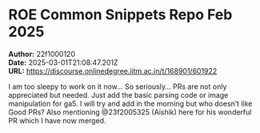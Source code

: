 # ROE Common Snippets Repo Feb 2025

**Author:** 22f1000120  
**Date:** 2025-03-01T21:08:47.201Z  
**URL:** https://discourse.onlinedegree.iitm.ac.in/t/168901/601922

I am too sleepy to work on it now… So seriously… PRs are not only appreciated but needed. Just add the basic parsing code or image manipulation for ga5. I will try and add in the morning but who doesn’t like Good PRs? Also mentioning @23f2005325 (Aishik) here for his wonderful PR which I have now merged.

